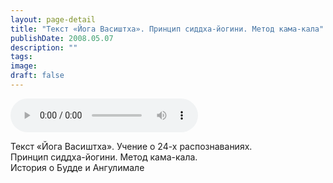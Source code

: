 ```yaml
---
layout: page-detail
title: "Текст «Йога Васиштха». Принцип сиддха-йогини. Метод кама-кала"
publishDate: 2008.05.07
description: ""
tags:
image:
draft: false
---
```


<audio title="2008.05.07 - Текст «Йога Васиштха». Принцип сиддха-йогини. Метод кама-кала.mp3" src="https://filer-api.advayta.org/v1.0/public/files/74363" controls=""></audio>

 Текст «Йога Васиштха». Учение о 24-х распознаваниях.  
 Принцип сиддха-йогини. Метод кама-кала.  
 История о Будде и Ангулимале   

  
